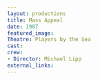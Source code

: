 ```yaml
---
layout: productions
title: Mass Appeal
date: 1987
featured_image:
Theatre: Players by the Sea
cast:
crew:
- Director: Michael Lipp
external_links:
---
```


